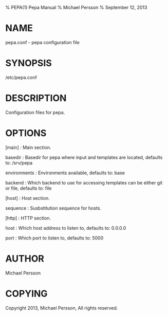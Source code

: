 % PEPA(1) Pepa Manual
% Michael Persson
% September 12, 2013

# NAME

pepa.conf - pepa configuration file

# SYNOPSIS

/etc/pepa.conf

# DESCRIPTION

Configuration files for pepa.

# OPTIONS

[main]
:   Main section.

basedir
:   Basedir for pepa where input and templates are located, defaults to: /srv/pepa

environments
:   Environments available, defaults to: base

backend
:   Which backend to use for accessing templates can be either git or file, defaults to: file

[host]
:   Host section.

sequence
:   Susbstitution sequence for hosts.

[http]
:   HTTP section.

host
:   Which host address to listen to, defaults to: 0.0.0.0

port
:   Which port to listen to, defaults to: 5000

# AUTHOR

Michael Persson

# COPYING

Copyright 2013, Michael Persson, All rights reserved.
